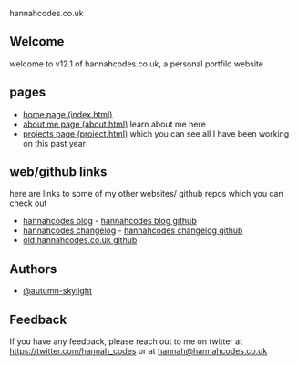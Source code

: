 hannahcodes.co.uk

## Welcome

welcome to v12.1 of hannahcodes.co.uk, a personal portfilo website

## pages

- [home page (index.html)](https://hannahcodes.co.uk)
- [about me page (about.html)](https://hannahcodes.co.uk/about.html) learn about me here
- [projects page (project.html)](https://hannahcodes.co.uk/projects.html) which you can see all I have been working on this past year

## web/github links

here are links to some of my other websites/ github repos which you can check out

- [hannahcodes blog](https://blog.hannahcodes.co.uk) - [hannahcodes blog github](https://github.com/autumn-skylight/blog.hannahcodes.co.uk)
- [hannahcodes changelog](https://changelog.hannahcodes.co.uk/hannahcodes/changelog.html) - [hannahcodes changelog github](https://github.com/autumn-skylight/changelog.hannahcodes.co.uk)
- [old.hannahcodes.co.uk github](https://github.com/autumn-skylight/old.hannahcodes.co.uk)

## Authors

- [@autumn-skylight](https://www.github.com/autumn-skylight)

## Feedback

If you have any feedback, please reach out to me on twitter at https://twitter.com/hannah_codes or at hannah@hannahcodes.co.uk
